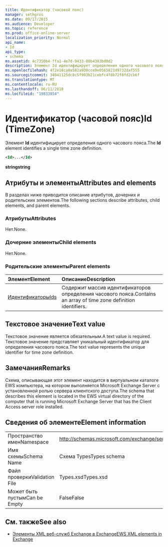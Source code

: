 ```yaml
---
title: Идентификатор (часовой пояс)
manager: sethgros
ms.date: 09/17/2015
ms.audience: Developer
ms.topic: reference
ms.prod: office-online-server
localization_priority: Normal
api_name:
- Id
api_type:
- schema
ms.assetid: 4c7350b4-ffa1-4e7d-9433-80b4383bd0d2
description: Элемент Id идентифицирует определения одного часового пояса.
ms.openlocfilehash: 4f2e18ca8a582a930cce9e0565821d9732daf555
ms.sourcegitcommit: 34041125dc8c5f993b21cebfc4f8b72f0fd2cb6f
ms.translationtype: MT
ms.contentlocale: ru-RU
ms.lasthandoff: 06/11/2018
ms.locfileid: "19833854"
---
```

# <a name="id-timezone"></a><span data-ttu-id="7ded3-103">Идентификатор (часовой пояс)</span><span class="sxs-lookup"><span data-stu-id="7ded3-103">Id (TimeZone)</span></span>

<span data-ttu-id="7ded3-104">Элемент **Id** идентифицирует определения одного часового пояса.</span><span class="sxs-lookup"><span data-stu-id="7ded3-104">The **Id** element identifies a single time zone definition.</span></span> 
  
```xml
<Id>...</Id>
```

 <span data-ttu-id="7ded3-105">**string**</span><span class="sxs-lookup"><span data-stu-id="7ded3-105">**string**</span></span>
## <a name="attributes-and-elements"></a><span data-ttu-id="7ded3-106">Атрибуты и элементы</span><span class="sxs-lookup"><span data-stu-id="7ded3-106">Attributes and elements</span></span>

<span data-ttu-id="7ded3-107">В разделах ниже приводится описание атрибутов, дочерних и родительских элементов.</span><span class="sxs-lookup"><span data-stu-id="7ded3-107">The following sections describe attributes, child elements, and parent elements.</span></span>
  
### <a name="attributes"></a><span data-ttu-id="7ded3-108">Атрибуты</span><span class="sxs-lookup"><span data-stu-id="7ded3-108">Attributes</span></span>

<span data-ttu-id="7ded3-109">Нет.</span><span class="sxs-lookup"><span data-stu-id="7ded3-109">None.</span></span>
  
### <a name="child-elements"></a><span data-ttu-id="7ded3-110">Дочерние элементы</span><span class="sxs-lookup"><span data-stu-id="7ded3-110">Child elements</span></span>

<span data-ttu-id="7ded3-111">Нет.</span><span class="sxs-lookup"><span data-stu-id="7ded3-111">None.</span></span>
  
### <a name="parent-elements"></a><span data-ttu-id="7ded3-112">Родительские элементы</span><span class="sxs-lookup"><span data-stu-id="7ded3-112">Parent elements</span></span>

|<span data-ttu-id="7ded3-113">**Элемент**</span><span class="sxs-lookup"><span data-stu-id="7ded3-113">**Element**</span></span>|<span data-ttu-id="7ded3-114">**Описание**</span><span class="sxs-lookup"><span data-stu-id="7ded3-114">**Description**</span></span>|
|:-----|:-----|
|[<span data-ttu-id="7ded3-115">Идентификаторы</span><span class="sxs-lookup"><span data-stu-id="7ded3-115">Ids</span></span>](ids.md) <br/> |<span data-ttu-id="7ded3-116">Содержит массив идентификаторов определения часового пояса.</span><span class="sxs-lookup"><span data-stu-id="7ded3-116">Contains an array of time zone definition identifiers.</span></span>  <br/> |
   
## <a name="text-value"></a><span data-ttu-id="7ded3-117">Текстовое значение</span><span class="sxs-lookup"><span data-stu-id="7ded3-117">Text value</span></span>

<span data-ttu-id="7ded3-118">Текстовое значение является обязательным.</span><span class="sxs-lookup"><span data-stu-id="7ded3-118">A text value is required.</span></span> <span data-ttu-id="7ded3-119">Текстовое значение представляет уникальный идентификатор для определения часового пояса.</span><span class="sxs-lookup"><span data-stu-id="7ded3-119">The text value represents the unique identifier for time zone definition.</span></span>
  
## <a name="remarks"></a><span data-ttu-id="7ded3-120">Замечания</span><span class="sxs-lookup"><span data-stu-id="7ded3-120">Remarks</span></span>

<span data-ttu-id="7ded3-121">Схема, описывающая этот элемент находится в виртуальном каталоге EWS компьютера, на котором выполняется Microsoft Exchange Server с установленной ролью сервера клиентского доступа.</span><span class="sxs-lookup"><span data-stu-id="7ded3-121">The schema that describes this element is located in the EWS virtual directory of the computer that is running Microsoft Exchange Server that has the Client Access server role installed.</span></span>
  
## <a name="element-information"></a><span data-ttu-id="7ded3-122">Сведения об элементе</span><span class="sxs-lookup"><span data-stu-id="7ded3-122">Element information</span></span>

|||
|:-----|:-----|
|<span data-ttu-id="7ded3-123">Пространство имен</span><span class="sxs-lookup"><span data-stu-id="7ded3-123">Namespace</span></span>  <br/> |http://schemas.microsoft.com/exchange/services/2006/types  <br/> |
|<span data-ttu-id="7ded3-124">Имя схемы</span><span class="sxs-lookup"><span data-stu-id="7ded3-124">Schema Name</span></span>  <br/> |<span data-ttu-id="7ded3-125">Схема Types</span><span class="sxs-lookup"><span data-stu-id="7ded3-125">Types schema</span></span>  <br/> |
|<span data-ttu-id="7ded3-126">Файл проверки</span><span class="sxs-lookup"><span data-stu-id="7ded3-126">Validation File</span></span>  <br/> |<span data-ttu-id="7ded3-127">Types.xsd</span><span class="sxs-lookup"><span data-stu-id="7ded3-127">Types.xsd</span></span>  <br/> |
|<span data-ttu-id="7ded3-128">Может быть пустым</span><span class="sxs-lookup"><span data-stu-id="7ded3-128">Can be Empty</span></span>  <br/> |<span data-ttu-id="7ded3-129">False</span><span class="sxs-lookup"><span data-stu-id="7ded3-129">False</span></span>  <br/> |
   
## <a name="see-also"></a><span data-ttu-id="7ded3-130">См. также</span><span class="sxs-lookup"><span data-stu-id="7ded3-130">See also</span></span>



- [<span data-ttu-id="7ded3-131">Элементы XML веб-служб Exchange в Exchange</span><span class="sxs-lookup"><span data-stu-id="7ded3-131">EWS XML elements in Exchange</span></span>](ews-xml-elements-in-exchange.md)

